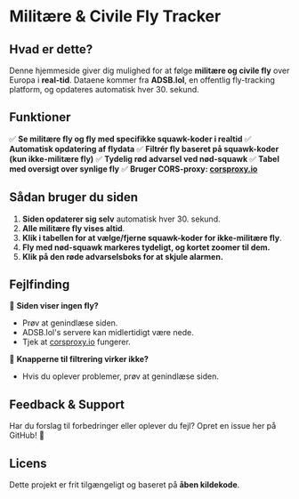 # Militære & Civile Fly Tracker

## Hvad er dette?
Denne hjemmeside giver dig mulighed for at følge **militære og civile fly** over Europa i **real-tid**. Dataene kommer fra **ADSB.lol**, en offentlig fly-tracking platform, og opdateres automatisk hver 30. sekund.

## Funktioner
✅ **Se militære fly og fly med specifikke squawk-koder i realtid**
✅ **Automatisk opdatering af flydata**
✅ **Filtrér fly baseret på squawk-koder (kun ikke-militære fly)**
✅ **Tydelig rød advarsel ved nød-squawk**
✅ **Tabel med oversigt over synlige fly**
✅ **Bruger CORS-proxy: [corsproxy.io](https://corsproxy.io/)**

## Sådan bruger du siden
1. **Siden opdaterer sig selv** automatisk hver 30. sekund.
2. **Alle militære fly vises altid**.
3. **Klik i tabellen for at vælge/fjerne squawk-koder for ikke-militære fly**.
4. **Fly med nød-squawk markeres tydeligt, og kortet zoomer til dem.**
5. **Klik på den røde advarselsboks for at skjule alarmen.**

## Fejlfinding
🔹 **Siden viser ingen fly?**
   - Prøv at genindlæse siden.
   - ADSB.lol's servere kan midlertidigt være nede.
   - Tjek at [corsproxy.io](https://corsproxy.io/) fungerer.

🔹 **Knapperne til filtrering virker ikke?**
   - Hvis du oplever problemer, prøv at genindlæse siden.

## Feedback & Support
Har du forslag til forbedringer eller oplever du fejl? Opret en issue her på GitHub! 🙌

## Licens
Dette projekt er frit tilgængeligt og baseret på **åben kildekode**.

